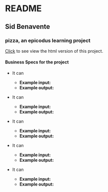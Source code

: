 # README

## Sid Benavente
### pizza, an epicodus learning project
[Click](https://rubybe.github.io/pizza/) to see view the html version of this project.

#### Business Specs for the project

* It can
  * **Example input:**
  * **Example output:**


* It can
  * **Example input:**
  * **Example output:**


* It can
  * **Example input:**
  * **Example output:**


* It can
  * **Example input:**
  * **Example output:**


* It can
  * **Example input:**
  * **Example output:**
